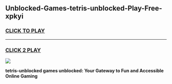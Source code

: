 
## Unblocked-Games-tetris-unblocked-Play-Free-xpkyi
<h3>
<a href="https://premium76.site?title=tetris-unblocked&ref=12A">CLICK TO PLAY</a></h3>
<hr>

<h3>
<a href="https://premium76.site?title=tetris-unblocked&ref=12A">CLICK 2 PLAY</a>
  
</h3>

<a href="https://premium76.site?title=tetris-unblocked&ref=12A"><img src="https://clearcache.store/games.png"></a>


**tetris-unblocked games unblocked: Your Gateway to Fun and Accessible Online Gaming**
